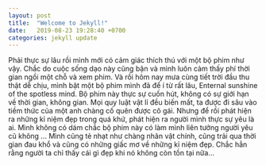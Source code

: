 ```yaml
---
layout: post
title:  "Welcome to Jekyll!"
date:   2019-08-23 19:28:40 +0700
categories: jekyll update
---
```


Phải thực sự lâu rồi mình mới có cảm giác thích thú với một bộ phim như vậy. Chắc do cuộc sống dạo này cũng bận và mình luôn cảm thấy phí thời gian ngồi một chỗ và xem phim. Và rồi hôm nay mưa cùng tiết trời đầu thu thật dễ chịu, mình bật một bộ phim mình đã để í từ rất lâu, Enternal sunshine of the spotless mind. Bộ phim này thực sự cuốn hút, không có sự giới hạn về thời gian, không gian. Mọi quy luật vật lí đều biến mất, ta được đi sâu vào tiềm thức của một anh chàng cố quên được cô gái. Nhưng để rồi phát hiện ra những kỉ niệm đẹp trong quá khứ, phát hiện ra người mình thực sự yêu là ai. Mình không có dám chắc bộ phim này có làm mình liên tưởng người yêu cũ không ... Mình cũng tẻ nhạt như chàng nhân vật chính, cũng trải qua thời gian đau khổ và cũng có những giấc mơ về những kỉ niệm đẹp. Chắc hẳn rằng người ta chỉ thấy cái gì đẹp khi nó không còn tồn tại nữa...